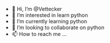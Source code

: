 - 👋 Hi, I’m @Vettecker
- 👀 I’m interested in learn python 
- 🌱 I’m currently learning python
- 💞️ I’m looking to collaborate on python
- 📫 How to reach me ...

<!---
Vettecker/Vettecker is a ✨ special ✨ repository because its `README.md` (this file) appears on your GitHub profile.
You can click the Preview link to take a look at your changes.
--->
